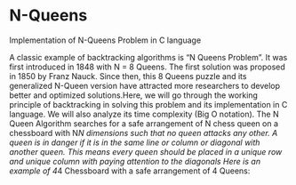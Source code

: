 # N-Queens
Implementation of N-Queens Problem in C language

A classic example of backtracking algorithms is “N Queens Problem”. It was first introduced in 1848 with N = 8 Queens. The first solution was proposed in 1850 by Franz Nauck. Since then, this 8 Queens puzzle and its generalized N-Queen version have attracted more researchers to develop better and optimized solutions.Here, we will go through the working principle of backtracking in solving this problem and  its implementation in C language. We will also analyze its time complexity (Big O notation). 
The N Queen Algorithm searches for a safe arrangement of N chess queen on a chessboard with N*N dimensions  such that no queen attacks any other. A queen is in danger if it is in the same line or column or diagonal with another queen. This means every queen should be placed in a unique row and unique column with paying attention to the diagonals
 Here is an example of 4*4 Chessboard with a safe arrangement of 4 Queens: 
 
 
